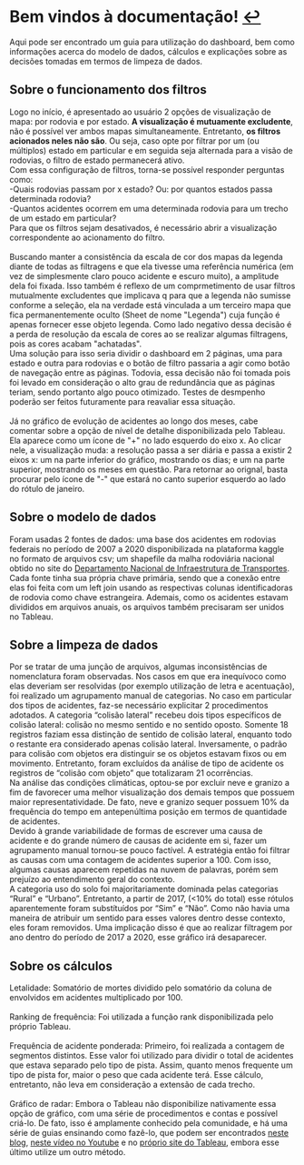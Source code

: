 # Bem vindos à documentação! [:leftwards_arrow_with_hook:](https://tabsoft.co/3RHZpBk)

Aqui pode ser encontrado um guia para utilização do dashboard, bem como informações acerca do modelo de dados, cálculos e explicações sobre as decisões tomadas em termos de limpeza de dados.

## Sobre o funcionamento dos filtros
Logo no início, é apresentado ao usuário 2 opções de visualização de mapa: por rodovia e por estado. __A visualização é mutuamente excludente__, não é possível ver ambos mapas simultaneamente. Entretanto, __os filtros acionados neles não são__. Ou seja, caso opte por filtrar por um (ou múltiplos) estado em particular e em seguida seja alternada para a visão de rodovias, o filtro de estado permanecerá ativo.<br/>
Com essa configuração de filtros, torna-se possível responder perguntas como:<br/>
-Quais rodovias passam por x estado? Ou: por quantos estados passa determinada rodovia?<br/>
-Quantos acidentes ocorrem em uma determinada rodovia para um trecho de um estado em particular?<br/>
Para que os filtros sejam desativados, é necessário abrir a visualização correspondente ao acionamento do filtro.<br/>
<br/>
Buscando manter a consistência da escala de cor dos mapas da legenda diante de todas as filtragens e que ela tivesse uma referência numérica (em vez de simplesmente claro pouco acidente e escuro muito), a amplitude dela foi fixada. Isso também é reflexo de um comprmetimento de usar filtros mutualmente excludentes que implicava q para que a legenda não sumisse conforme a seleção, ela na verdade está vinculada a um terceiro mapa que fica permanentemente oculto (Sheet de nome "Legenda") cuja função é apenas fornecer esse objeto legenda. Como lado negativo dessa decisão é a perda de resolução da escala de cores ao se realizar algumas filtragens, pois as cores acabam "achatadas".
<br/>
Uma solução para isso seria dividir o dashboard em 2 páginas, uma para estado e outra para rodovias e o botão de filtro passaria a agir como botão de navegação entre as páginas. Todovia, essa decisão não foi tomada pois foi levado em consideração o alto grau de redundância que as páginas teriam, sendo portanto algo pouco otimizado. Testes de desmpenho poderão ser feitos futuramente para reavaliar essa situação.
<br/>
<br/>
Já no gráfico de evolução de acidentes ao longo dos meses, cabe comentar sobre a opção de nível de detalhe disponibilizada pelo Tableau. Ela aparece como um ícone de "+" no lado esquerdo do eixo x. Ao clicar nele, a visualização muda: a resolução passa a ser diária e passa a existir 2 eixos x: um na parte inferior do gráfico, mostrando os dias; e um na parte superior, mostrando os meses em questão. Para retornar ao orignal, basta procurar pelo ícone de "-" que estará no canto superior esquerdo ao lado do rótulo de janeiro.

## Sobre o modelo de dados
Foram usadas 2 fontes de dados: uma base dos acidentes em rodovias federais no período de 2007 a 2020 disponibilizada na plataforma kaggle no formato de arquivos csv; um shapefile da malha rodoviária nacional obtido no site do [Departamento Nacional de Infraestrutura de Transportes](https://www.gov.br/infraestrutura/pt-br/assuntos/dados-de-transportes/bit/bitmodosmapas#maprodo).<br/>
Cada fonte tinha sua própria chave primária, sendo que a conexão entre elas foi feita com um left join usando as respectivas colunas identificadoras de rodovia como chave estrangeira. Ademais, como os acidentes estavam divididos em arquivos anuais, os arquivos também precisaram ser unidos no Tableau.

## Sobre a limpeza de dados
Por se tratar de uma junção de arquivos, algumas inconsistências de nomenclatura foram observadas. Nos casos em que era inequívoco como elas deveriam ser resolvidas (por exemplo utilização de letra e acentuação), foi realizado um agrupamento manual de categorias. No caso em particular dos tipos de acidentes, faz-se necessário explicitar 2 procedimentos adotados. A categoria “colisão lateral” recebeu dois tipos específicos de colisão lateral: colisão no mesmo sentido e no sentido oposto. Somente 18 registros faziam essa distinção de sentido de colisão lateral, enquanto todo o restante era considerado apenas colisão lateral. Inversamente, o padrão para colisão com objetos era distinguir se os objetos estavam fixos ou em movimento. Entretanto, foram excluídos da análise de tipo de acidente os registros de “colisão com objeto” que totalizaram 21 ocorrências.<br/>
Na análise das condições climáticas, optou-se por excluir neve e granizo a fim de favorecer uma melhor visualização dos demais tempos que possuem maior representatividade. De fato, neve e granizo sequer possuem 10% da frequência do tempo em antepenúltima posição em termos de quantidade de acidentes.<br/>
Devido à grande variabilidade de formas de escrever uma causa de acidente e do grande número de causas de acidente em si, fazer um agrupamento manual tornou-se pouco factível. A estratégia então foi filtrar as causas com uma contagem de acidentes superior a 100. Com isso, algumas causas aparecem repetidas na nuvem de palavras, porém sem prejuízo ao entendimento geral do contexto.<br/>
A categoria uso do solo foi majoritariamente dominada pelas categorias “Rural” e “Urbano”. Entretanto, a partir de 2017, (<10% do total) esse rótulos aparentemente foram substítuídos por “Sim” e “Não”. Como não havia uma maneira de atribuir um sentido para esses valores dentro desse contexto, eles foram removidos. Uma implicação disso é que ao realizar filtragem por ano dentro do período de 2017 a 2020, esse gráfico irá desaparecer.

## Sobre os cálculos
Letalidade: Somatório de mortes dividido pelo somatório da coluna de envolvidos em acidentes multiplicado por 100.<br/>
<br/>
Ranking de frequência: Foi utilizada a função rank disponibilizada pelo próprio Tableau.<br/>
<br/>
Frequência de acidente ponderada: Primeiro, foi realizada a contagem de segmentos distintos. Esse valor foi utilizado para dividir o total de acidentes que estava separado pelo tipo de pista. Assim, quanto menos frequente um tipo de pista for, maior o peso que cada acidente terá. Esse cálculo, entretanto, não leva em consideração a extensão de cada trecho.<br/>
<br/>
Gráfico de radar: Embora o Tableau não disponibilize nativamente essa opção de gráfico, com uma série de procedimentos e contas e possível criá-lo. De fato, isso é amplamente conhecido pela comunidade, e há uma série de guias ensinando como fazê-lo, que podem ser encontrados [neste blog](https://www.thedataschool.co.uk/ellen-blackburn/a-simple-way-to-make-a-radar-chart/), [neste vídeo no Youtube](https://www.youtube.com/watch?v=wWUXTQZZW2w) e no [próprio site do Tableau](https://www.tableau.com/pt-br/about/blog/2015/7/use-radar-charts-compare-dimensions-over-several-metrics-41592), embora esse último utilize um outro método.
